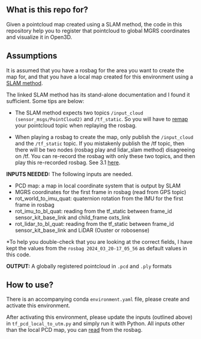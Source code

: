 ## What is this repo for?
Given a pointcloud map created using a SLAM method, the code in this repository help you to register that pointcloud to global MGRS coordinates and visualize it in Open3D.

## Assumptions
It is assumed that you have a rosbag for the area you want to create the map for, and that you have a local map created for this environment using a [SLAM method](https://github.com/rsasaki0109/lidarslam_ros2).

The linked SLAM method has its stand-alone documentation and I found it sufficient. Some tips are below:

 - The SLAM method expects two topics `/input_cloud
   (sensor_msgs/PointCloud2)` and `/tf_static`. So you will have to
   [remap](https://answers.ros.org/question/345960/rosbag2-remap-topic/) your pointcloud topic when replaying the rosbag.
   
 - When playing a rosbag to create the map, only publish the `/input_cloud` and the `/tf_static` topic. If you mistakenly publish the /tf topic, then there will be two nodes (rosbag play and lidar_slam method) disagreeing on /tf. You can re-record the rosbag with only these two topics, and then play this re-recorded rosbag. See 3.1 [here](https://docs.ros.org/en/foxy/Tutorials/Beginner-CLI-Tools/Recording-And-Playing-Back-Data/Recording-And-Playing-Back-Data.html).

**INPUTS NEEDED:**
The following inputs are needed.
 - PCD map: a map in local coordinate system that is output by SLAM 
 - MGRS coordinates for the first frame in rosbag (read from GPS topic)
  - rot_world_to_imu_quat: quaternion rotation from the IMU for the first frame in rosbag
  - rot_imu_to_bl_quat: reading from the tf_static between frame_id
   sensor_kit_base_link and child_frame oxts_link 
 - rot_lidar_to_bl_quat: reading from the tf_static between frame_id sensor_kit_base_link and LiDAR (Ouster or robosense)

*To help you double-check that you are looking at the correct fields, I have kept the values from the `rosbag 2024_03_20-17_05_56` as default values in this code.

**OUTPUT:**
A globally registered pointcloud in `.pcd` and `.ply` formats

## How to use?
There is an accompanying conda `environment.yaml` file, please create and activate this environment.

After activating this environment, please update the inputs (outlined above) in `tf_pcd_local_to_utm.py` and simply run it with Python. All inputs other than the local PCD map, you can [read](https://docs.ros.org/en/foxy/Tutorials/Beginner-CLI-Tools/Recording-And-Playing-Back-Data/Recording-And-Playing-Back-Data.html) from the rosbag. 



